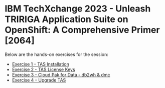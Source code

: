 # IBM TechXchange 2023 - Unleash TRIRIGA Application Suite on OpenShift: A Comprehensive Primer [2064]

Below are the hands-on exercises for the session:

- [Exercise 1 - TAS Installation](tas-install.md)
- [Exercise 2 - TAS License Keys](licensekeys.md)
- [Exercise 3 - Cloud Pak for Data - db2wh & dmc](cp4d-db2wh-dmc.md)
- [Exercise 4 - Upgrade TAS](tas-upgrade.md)



